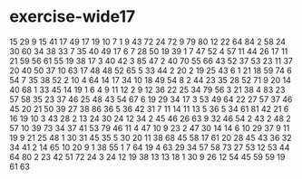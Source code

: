 # exercise-wide17
15
29
9
15
41
17
49
17
19
10
7
1
9
43
72
24
72
9
79
80
12
22
64
84
2
58
24
30
60
34
38
33
7
35
40
49
17
6
7
28
50
19
39
1
7
47
52
4
57
11
44
26
17
11
21
59
56
61
55
19
38
17
3
40
42
3
85
47
2
40
70
55
66
43
52
37
53
23
11
37
20
40
50
37
10
63
17
48
48
52
65
5
33
44
2
20
2
19
25
43
6
1
21
18
59
74
6
54
7
35
38
52
2
10
4
64
14
17
34
10
18
49
54
8
2
44
23
35
28
52
71
9
20
14
40
68
1
33
45
14
19
1
6
4
9
11
12
2
9
12
36
22
25
34
79
56
3
21
38
4
83
23
57
58
35
23
37
46
25
48
43
54
67
6
19
29
34
17
3
53
49
64
22
27
57
37
46
45
20
21
50
39
27
38
86
36
5
36
42
31
7
11
14
11
13
5
36
5
34
61
81
42
21
6
16
19
10
3
43
28
2
13
24
30
24
12
34
2
45
46
26
63
9
32
46
54
2
43
2
48
2
57
10
39
73
34
37
41
53
79
46
11
4
47
10
9
23
2
47
30
14
14
6
10
29
37
9
11
19
9
21
25
48
1
30
31
45
35
5
30
20
11
38
68
45
58
17
61
20
28
45
43
36
32
34
41
2
14
65
10
20
9
1
38
55
1
7
64
19
4
63
29
34
57
58
73
27
53
12
53
44
64
80
2
23
42
51
72
24
3
24
12
19
38
13
13
18
1
30
9
26
12
54
45
59
59
19
61
63
